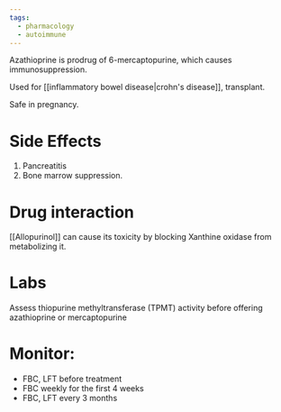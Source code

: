 ```yaml
---
tags:
  - pharmacology
  - autoimmune
---
```

Azathioprine is prodrug of 6-mercaptopurine, which causes immunosuppression.

Used for [[inflammatory bowel disease|crohn's disease]], transplant.

Safe in pregnancy.

# Side Effects
1. Pancreatitis
2. Bone marrow suppression.
# Drug interaction
[[Allopurinol]] can cause its toxicity by blocking Xanthine oxidase from metabolizing it.

# Labs
Assess thiopurine methyltransferase (TPMT) activity before offering azathioprine or mercaptopurine

# Monitor:
- FBC, LFT before treatment
- FBC weekly for the first 4 weeks
- FBC, LFT every 3 months